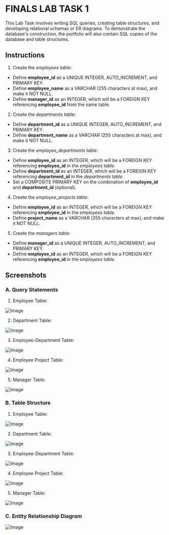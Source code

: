 # FINALS LAB TASK 1
This Lab Task involves writing SQL queries, creating table structures, and developing relational schemas or ER diagrams.  To demonstrate the database's construction, the portfolio will also contain SQL copies of the database and table structures.

## Instructions

1. Create the *employees table*:
- Define **employee_id** as a UNIQUE INTEGER, AUTO_INCREMENT, and PRIMARY KEY.
- Define **employee_name** as a VARCHAR (255 characters at max), and make it NOT NULL.
- Define **manager_id** as an INTEGER, which will be a FOREIGN KEY referencing **employee_id** from the same table.

2. Create the *departments table*:
- Define **department_id** as a UNIQUE INTEGER, AUTO_INCREMENT, and PRIMARY KEY.
- Define **department_name** as a VARCHAR (255 characters at max), and make it NOT NULL.

3. Create the *employee_departments table*:
- Define **employee_id** as an INTEGER, which will be a FOREIGN KEY referencing **employee_id** in the *employees table*.
- Define **department_id** as an INTEGER, which will be a FOREIGN KEY referencing **department_id** in the *departments table*.
- Set a COMPOSITE PRIMARY KEY on the combination of **employee_id** and **department_id** (optional).

4. Create the *employee_projects table*:
- Define **employee_id** as an INTEGER, which will be a FOREIGN KEY referencing **employee_id** in the *employees table*.
- Define **project_name** as a VARCHAR (255 characters at max), and make it NOT NULL.

5. Create the *managers table*:
- Define **manager_id** as a UNIQUE INTEGER, AUTO_INCREMENT, and PRIMARY KEY.
- Define **employee_id** as an INTEGER, which will be a FOREIGN KEY referencing **employee_id** in the *employees table*.

## Screenshots
### A. Query Statements

1. Employee Table:

![Image](https://github.com/user-attachments/assets/5c40896b-3ec1-4aa3-9385-30e50efd2716)

2. Department Table:

![Image](https://github.com/user-attachments/assets/90f6d08e-f49c-4999-91c6-d26aa396fa93)

3. Employee-Department Table:

![Image](https://github.com/user-attachments/assets/a6617e7b-45ee-4691-9ab2-dba75686b7cc)

4. Employee Project Table:

![Image](https://github.com/user-attachments/assets/caf8f6a7-c06d-4a46-9c71-34d72330db4e)

5. Manager Table:

![Image](https://github.com/user-attachments/assets/061b1551-7f28-4169-b7d5-8281163c23d4)

### B. Table Structure

1. Employee Table:

![Image](https://github.com/user-attachments/assets/29d85d2e-ddf1-453a-9661-d66dc81947cf)

2. Department Table:

![Image](https://github.com/user-attachments/assets/a4da5424-2c11-4885-86f7-25d4a9478d66)

3. Employee-Department Table:

![Image](https://github.com/user-attachments/assets/b0eff757-edfc-4a95-856e-bf529d57bddf)

4. Employee Project Table:

![Image](https://github.com/user-attachments/assets/71fa586c-1200-4cd2-ac17-4cf670c78d97)

5. Manager Table:

![Image](https://github.com/user-attachments/assets/38ae7a3c-a86c-4dc5-8fdd-7e559dad43c0)

### C. Entity Relationship Diagram

![Image](https://github.com/user-attachments/assets/e45aef6e-f964-427e-8195-e4174bcaa0d1)
